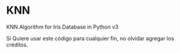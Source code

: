 # KNN
KNN Algorithm for Iris Database in Python v3

Si Quiere usar este código para cualquier fin,
no olvidar agregar los créditos.
